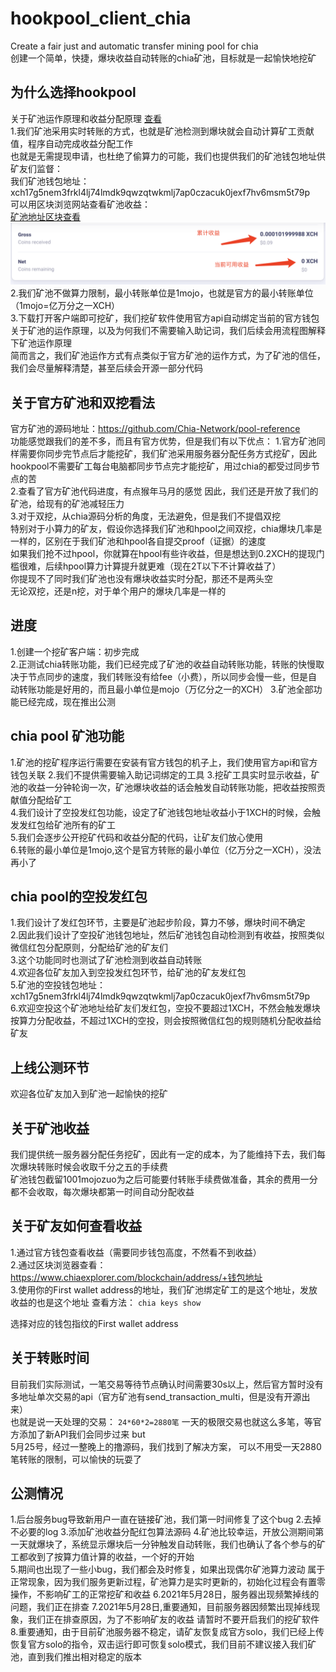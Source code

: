 # hookpool_client_chia
Create a fair  just and automatic transfer mining pool for chia  
创建一个简单，快捷，爆块收益自动转账的chia矿池，目标就是一起愉快地挖矿
## 为什么选择hookpool
关于矿池运作原理和收益分配原理 [查看](https://github.com/allenlinkme/hookpool_client_chia/blob/master/pool_detail/pool.md)  
1.我们矿池采用实时转账的方式，也就是矿池检测到爆块就会自动计算矿工贡献值，程序自动完成收益分配工作  
  也就是无需提现申请，也杜绝了偷算力的可能，我们也提供我们的矿池钱包地址供矿友们监督：  
  我们矿池钱包地址：xch17g5nem3frkl4lj74lmdk9qwzqtwkmlj7ap0czacuk0jexf7hv6msm5t79p  
  可以用区块浏览网站查看矿池收益：  
  [矿池地址区块查看](https://www.chiaexplorer.com/blockchain/address/xch17g5nem3frkl4lj74lmdk9qwzqtwkmlj7ap0czacuk0jexf7hv6msm5t79p)  
  ![avatar](pool_xch.png)
2.我们矿池不做算力限制，最小转账单位是1mojo，也就是官方的最小转账单位（1mojo=亿万分之一XCH）  
3.下载打开客户端即可挖矿，我们挖矿软件使用官方api自动绑定当前的官方钱包    
  关于矿池的运作原理，以及为何我们不需要输入助记词，我们后续会用流程图解释下矿池运作原理  
  简而言之，我们矿池运作方式有点类似于官方矿池的运作方式，为了矿池的信任，我们会尽量解释清楚，甚至后续会开源一部分代码  
## 关于官方矿池和双挖看法
官方矿池的源码地址：https://github.com/Chia-Network/pool-reference  
功能感觉跟我们的差不多，而且有官方优势，但是我们有以下优点： 
1.官方矿池同样需要你同步完节点后才能挖矿，我们矿池采用服务器分配任务方式挖矿，因此hookpool不需要矿工每台电脑都同步节点完才能挖矿，用过chia的都受过同步节点的苦  
2.查看了官方矿池代码进度，有点猴年马月的感觉 因此，我们还是开放了我们的矿池，给现有的矿池减轻压力  
3.对于双挖，从chia源码分析的角度，无法避免，但是我们不提倡双挖  
  特别对于小算力的矿友，假设你选择我们矿池和hpool之间双挖，chia爆块几率是一样的，区别在于我们矿池和hpool各自提交proof（证据）的速度  
  如果我们抢不过hpool，你就算在hpool有些许收益，但是想达到0.2XCH的提现门槛很难，后续hpool算力计算提升就更难（现在2T以下不计算收益了）  
  你提现不了同时我们矿池也没有爆块收益实时分配，那还不是两头空  
  无论双挖，还是n挖，对于单个用户的爆块几率是一样的

## 进度
1.创建一个挖矿客户端：初步完成  
2.正测试chia转账功能，我们已经完成了矿池的收益自动转账功能，转账的快慢取决于节点同步的速度，我们转账没有给fee（小费），所以同步会慢一些，但是自动转账功能是好用的，而且最小单位是mojo（万亿分之一的XCH） 
3.矿池全部功能已经完成，现在推出公测  
## chia pool 矿池功能
1.矿池的挖矿程序运行需要在安装有官方钱包的机子上，我们使用官方api和官方钱包关联 
2.我们不提供需要输入助记词绑定的工具 
3.挖矿工具实时显示收益，矿池的收益一分钟轮询一次，矿池爆块收益的话会触发自动转账功能，把收益按照贡献值分配给矿工  
4.我们设计了空投发红包功能，设定了矿池钱包地址收益小于1XCH的时候，会触发发红包给矿池所有的矿工  
5.我们会逐步公开挖矿代码和收益分配的代码，让矿友们放心使用  
6.转账的最小单位是1mojo,这个是官方转账的最小单位（亿万分之一XCH），没法再小了
## chia pool的空投发红包
1.我们设计了发红包环节，主要是矿池起步阶段，算力不够，爆块时间不确定  
2.因此我们设计了空投矿池钱包地址，然后矿池钱包自动检测到有收益，按照类似微信红包分配原则，分配给矿池的矿友们  
3.这个功能同时也测试了矿池检测到收益自动转账  
4.欢迎各位矿友加入到空投发红包环节，给矿池的矿友发红包  
5.矿池的空投钱包地址：  
xch17g5nem3frkl4lj74lmdk9qwzqtwkmlj7ap0czacuk0jexf7hv6msm5t79p  
6.欢迎空投这个矿池地址给矿友们发红包，空投不要超过1XCH，不然会触发爆块按算力分配收益，不超过1XCH的空投，则会按照微信红包的规则随机分配收益给矿友

## 上线公测环节
欢迎各位矿友加入到矿池一起愉快的挖矿
## 关于矿池收益
我们提供统一服务器分配任务挖矿，因此有一定的成本，为了能维持下去，我们每次爆块转账时候会收取千分之五的手续费  
矿池钱包截留1001mojozuo为之后可能要付转账手续费做准备，其余的费用一分都不会收取，每次爆块都第一时间自动分配收益  
## 关于矿友如何查看收益
1.通过官方钱包查看收益（需要同步钱包高度，不然看不到收益）  
2.通过区块浏览器查看：https://www.chiaexplorer.com/blockchain/address/+钱包地址  
3.使用你的First wallet address的地址，我们矿池绑定矿工的是这个地址，发放收益的也是这个地址
 查看方法：
 `chia keys show`

选择对应的钱包指纹的First wallet address

## 关于转账时间
目前我们实际测试，一笔交易等待节点确认时间需要30s以上，然后官方暂时没有多地址单次交易的api（官方矿池有send_transaction_multi，但是没有开源出来）  
也就是说一天处理的交易：
`24*60*2=2880笔`
一天的极限交易也就这么多笔，等官方添加了新API我们会同步过来
but  
5月25号，经过一整晚上的撸源码，我们找到了解决方案， 
可以不用受一天2880笔转账的限制，可以愉快的玩耍了
## 公测情况
1.后台服务bug导致新用户一直在链接矿池，我们第一时间修复了这个bug
2.去掉不必要的log
3.添加矿池收益分配红包算法源码
4.矿池比较幸运，开放公测期间第一天就爆块了，系统显示爆块后一分钟触发自动转账，我们也确认了各个参与的矿工都收到了按算力值计算的收益，一个好的开始  
5.期间也出现了一些小bug，我们都会及时修复，如果出现偶尔矿池算力波动 属于正常现象，因为我们服务更新过程，矿池算力是实时更新的，初始化过程会有置零操作，不影响矿工的正常挖矿和收益
6.2021年5月28日，服务器出现频繁掉线的问题，我们正在排查
7.2021年5月28日,重要通知，目前服务器因频繁出现掉线现象，我们正在排查原因，为了不影响矿友的收益 请暂时不要开启我们的挖矿软件
8.重要通知，由于目前矿池服务器不稳定，请矿友恢复成官方solo，我们已经上传恢复官方solo的指令，双击运行即可恢复solo模式，我们目前不建议接入我们矿池，直到我们推出相对稳定的版本

